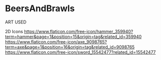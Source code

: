 # BeersAndBrawls

ART USED

2D Icons
https://www.flaticon.com/free-icon/hammer_359940?term=hammer&page=1&position=15&origin=tag&related_id=359940
https://www.flaticon.com/free-icon/axe_9098765?term=axe&page=1&position=16&origin=tag&related_id=9098765
https://www.flaticon.com/free-icon/sword_15542477?related_id=15542477